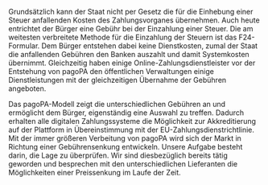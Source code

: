 Grundsätzlich kann der Staat nicht per Gesetz die für die Einhebung einer Steuer anfallenden Kosten des Zahlungsvorganes übernehmen. Auch heute entrichtet der Bürger eine Gebühr bei der Einzahlung einer Steuer. Die am weitesten verbreitete Methode für die Einzahlung der Steuern ist das F24-Formular. Dem Bürger entstehen dabei keine Dienstkosten, zumal der Staat die anfallenden Gebühren den Banken auszahlt und damit Systemkosten übernimmt. Gleichzeitig haben einige Online-Zahlungsdienstleister vor der Entstehung von pagoPA den öffentlichen Verwaltungen einige Dienstleistungen mit der gleichzeitigen Übernahme der Gebühren angeboten.

Das pagoPA-Modell zeigt die unterschiedlichen Gebühren an und ermöglicht dem Bürger, eigenständig eine Auswahl zu treffen. Dadurch erhalten alle digitalen Zahlungssysteme die Möglichkeit zur Akkreditierung auf der Plattform in Übereinstimmung mit der EU-Zahlungsdienstrichtlinie. Mit der immer größeren Verbeitung von pagoPA wird sich der Markt in Richtung einer Gebührensenkung entwickeln. Unsere Aufgabe besteht darin, die Lage zu überprüfen. Wir sind diesbezüglich bereits tätig geworden und besprechen mit den unterschiedlichen Lieferanten die Möglichkeiten einer Preissenkung im Laufe der Zeit.